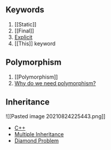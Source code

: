 
## Keywords

1. [[Static]]
2. [[Final]]
3. [Explicit](https://stackoverflow.com/questions/121162/what-does-the-explicit-keyword-mean)
4. [[This]] keyword


## Polymorphism

1. [[Polymorphism]]
2. [Why do we need polymorphism?](https://medium.com/swlh/why-and-when-to-use-polymorphism-ffcbf3709509)


## Inheritance
![[Pasted image 20210824225443.png]]

- [C++](https://www.geeksforgeeks.org/inheritance-in-c/)
- [Multiple Inheritance](https://www.geeksforgeeks.org/multiple-inheritance-in-c/)
- [Diamond Problem](https://www.geeksforgeeks.org/multiple-inheritance-in-c/)